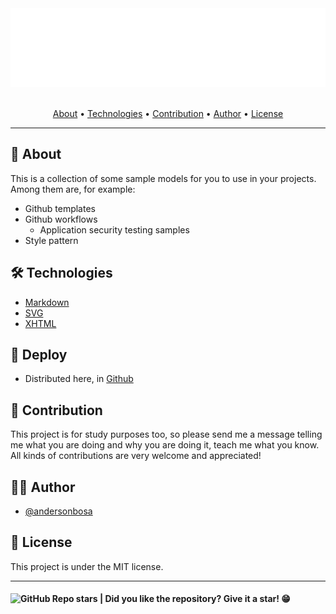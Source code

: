 <section align="center">

  <img src="docs/banner.svg" title="Project banner" alt="Project banner" />

  <br>
  <br>

  <!-- badges -->

  <p>
    <a href="#about">About</a> •
    <a href="#technologies">Technologies</a> •
    <a href="#contribution">Contribution</a> •
    <a href="#author">Author</a> •
    <a href="#license">License</a>
  </p>
</section>

---

<h2 id="about">💬 About</h2>

This is a collection of some sample models for you to use in your projects. Among them are, for example:

* Github templates
* Github workflows
  * Application security testing samples
* Style pattern

<h2 id="technologies"> 🛠️ Technologies</h2>


* [Markdown](https://www.markdownguide.org/)
* [SVG](https://developer.mozilla.org/en-US/docs/Web/SVG)
* [XHTML](https://www.w3docs.com/learn-html/xhtml-extensible-hypertext-markup-language.html)



<h2>🚀 Deploy</h2>

* Distributed here, in [Github](https://github.com/andersonbosa/dothub)

<h2 id="contribution">🤝 Contribution</h2>

<p>
  This project is for study purposes too, so please send me a message telling me what you are doing and why you are doing it, teach me what you know. All kinds of contributions are very welcome and appreciated!
</p>

<h2 id="author">👨‍💻 Author</h2>

* [@andersonbosa](https://github.com/andersonbosa)

<h2 id="license"> 📝 License</h2>

This project is under the MIT license.

---

<h4>  
  <img alt="GitHub Repo stars" src="https://img.shields.io/github/stars/andersonbosa/dothub?style=social">
  | Did you like the repository? Give it a star! 😁
</h4>
